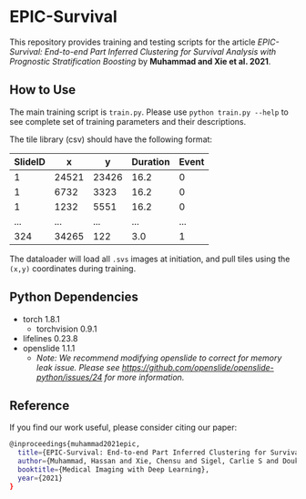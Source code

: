 # EPIC-Survival 

This repository provides training and testing scripts for the article *EPIC-Survival: End-to-end Part Inferred Clustering for Survival Analysis with Prognostic Stratification Boosting* by **Muhammad and Xie et al. 2021**.

## How to Use
The main training script is `train.py`. Please use `python train.py --help` to see complete set of training parameters and their descriptions.

The tile library (csv) should have the following format:

SlideID | x | y | Duration | Event
------------ | ------------- | -------------| -------------| -------------
1 | 24521 | 23426 | 16.2 | 0 
1 | 6732 | 3323 | 16.2 | 0 
1 | 1232 | 5551 | 16.2 | 0
... | ... | ... | ... | ... 
324 | 34265 | 122 | 3.0 | 1 

The dataloader will load all `.svs` images at initiation, and pull tiles using the `(x,y)` coordinates during training.

## Python Dependencies
* torch 1.8.1
  * torchvision 0.9.1
* lifelines 0.23.8
* openslide 1.1.1
  * *Note: We recommend modifying openslide to correct for memory leak issue. Please see https://github.com/openslide/openslide-python/issues/24 for more information.*

## Reference
If you find our work useful, please consider citing our paper:

```bash
@inproceedings{muhammad2021epic,
  title={EPIC-Survival: End-to-end Part Inferred Clustering for Survival Analysis, with Prognostic Stratification Boosting},
  author={Muhammad, Hassan and Xie, Chensu and Sigel, Carlie S and Doukas, Michael and Alpert, Lindsay and Simpson, Amber Lea and Fuchs, Thomas J},
  booktitle={Medical Imaging with Deep Learning},
  year={2021}
}
```
